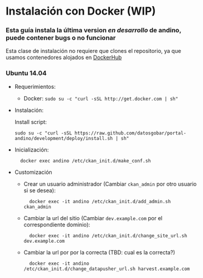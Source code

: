 # Instalación con Docker (WIP)

### Esta guía instala la última version _en desarrollo_ de andino, puede contener bugs o no funcionar

Esta clase de instalación no requiere que clones el repositorio, ya que usamos contenedores alojados en [DockerHub](https://hub.docker.com/r/datosgobar)

### Ubuntu 14.04

+ Requerimientos:
    - Docker: `sudo su -c "curl -sSL http://get.docker.com | sh"`

+ Instalación:

  Install script:

      sudo su -c "curl -sSL https://raw.github.com/datosgobar/portal-andino/development/deploy/install.sh | sh"
  
+ Inicialización:

        docker exec andino /etc/ckan_init.d/make_conf.sh
  
+ Customización

    - Crear un usuario administrador (Cambiar `ckan_admin` por otro usuario si se desea):
    
            docker exec -it andino /etc/ckan_init.d/add_admin.sh ckan_admin

    - Cambiar la url del sitio (Cambiar `dev.example.com` por el correspondiente dominio):
    
            docker exec -it andino /etc/ckan_init.d/change_site_url.sh dev.example.com
            
    - Cambiar la url por por la correcta (TBD: cual es la correcta?)
    
            docker exec -it andino /etc/ckan_init.d/change_datapusher_url.sh harvest.example.com
